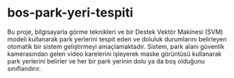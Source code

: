 # bos-park-yeri-tespiti
Bu proje, bilgisayarla görme teknikleri ve bir Destek Vektör Makinesi (SVM) modeli kullanarak park yerlerini tespit eden ve doluluk durumlarını belirleyen otomatik bir sistem geliştirmeyi amaçlamaktadır. Sistem, park alanı güvenlik kamerasından gelen video karelerini işleyerek maske görüntüsü kullanarak park yerlerini belirler ve her bir park yerinin dolu ya da boş olduğunu sınıflandırır. 
